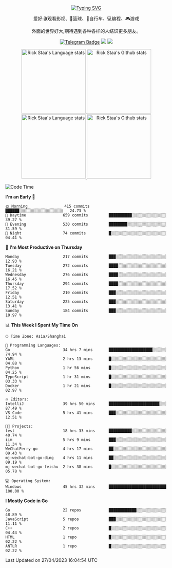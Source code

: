 <div align="center"> 

[![Typing SVG](https://readme-typing-svg.herokuapp.com?size=25&duration=2500&color=eeeeee&vCenter=true&width=200&height=40&lines=Hi+there+%F0%9F%91%8B%F0%9F%8F%BB;I'm+DanBai)](https://git.io/typing-svg)

爱好:🎬观看影视、🏀篮球、🚴自行车、💻编程、🎮游戏

外面的世界好大,期待遇到各种各样的人结识更多朋友。

[![Telegram Badge](https://img.shields.io/badge/-Telegram-blue?style=flat&logo=Telegram&logoColor=white)](https://t.me/danbai9420) 
[![](https://img.shields.io/badge/-Blog-brightgreen?style=flat&logo=Blogger&logoColor=white)](https://p00q.cn)
[![](https://img.shields.io/badge/-Email-red?style=flat&logo=Mail.Ru&logoColor=white)](mailto:danbai@88.com)
</div>

<!-- Light Mode -->
<div align="center"> 
<a href="https://github.com/anuraghazra/github-readme-stats#gh-light-mode-only">
<img height=200 src="https://github-readme-stats-git-master-rstaa-rickstaa.vercel.app/api/top-langs/?username=danbai225&layout=compact&langs_count=10&hide_border=1&role=OWNER,COLLABORATOR#gh-light-mode-only" alt="Rick Staa's Language stats" />
</a>
<a href="https://github.com/anuraghazra/github-readme-stats#gh-light-mode-only">
<img height=200 src="https://github-readme-stats-git-master-rstaa-rickstaa.vercel.app/api?username=danbai225&show_icons=true&count_private=true&line_height=28&hide_border=1&include_all_commits=true&card_width=450&role=OWNER,COLLABORATOR&exclude_repo=github-readme-stats#gh-light-mode-only" alt="Rick Staa's Github stats" />
</a>
</div>

<!-- Dark Mode -->
<div align="center"> 
<a href="https://github.com/anuraghazra/github-readme-stats#gh-dark-mode-only">
<img height=200 src="https://github-readme-stats-git-master-rstaa-rickstaa.vercel.app/api/top-langs/?username=danbai225&layout=compact&langs_count=10&hide_border=1&role=OWNER,COLLABORATOR&theme=github_dark#gh-dark-mode-only" alt="Rick Staa's Language stats" />
</a>
<a href="https://github.com/anuraghazra/github-readme-stats#gh-dark-mode-only">
<img height=200 src="https://github-readme-stats-git-master-rstaa-rickstaa.vercel.app/api?username=danbai225&show_icons=true&count_private=true&line_height=28&hide_border=1&include_all_commits=true&card_width=450&role=OWNER,COLLABORATOR&exclude_repo=github-readme-stats&theme=github_dark#gh-dark-mode-only" alt="Rick Staa's Github stats" />
</a>
</div>

<!--START_SECTION:waka-->
![Code Time](http://img.shields.io/badge/Code%20Time-214%20hrs%2036%20mins-blue)

**I'm an Early 🐤** 

```text
🌞 Morning                415 commits         ██████░░░░░░░░░░░░░░░░░░░   24.73 % 
🌆 Daytime                659 commits         ██████████░░░░░░░░░░░░░░░   39.27 % 
🌃 Evening                530 commits         ████████░░░░░░░░░░░░░░░░░   31.59 % 
🌙 Night                  74 commits          █░░░░░░░░░░░░░░░░░░░░░░░░   04.41 % 
```
📅 **I'm Most Productive on Thursday** 

```text
Monday                   217 commits         ███░░░░░░░░░░░░░░░░░░░░░░   12.93 % 
Tuesday                  272 commits         ████░░░░░░░░░░░░░░░░░░░░░   16.21 % 
Wednesday                276 commits         ████░░░░░░░░░░░░░░░░░░░░░   16.45 % 
Thursday                 294 commits         ████░░░░░░░░░░░░░░░░░░░░░   17.52 % 
Friday                   210 commits         ███░░░░░░░░░░░░░░░░░░░░░░   12.51 % 
Saturday                 225 commits         ███░░░░░░░░░░░░░░░░░░░░░░   13.41 % 
Sunday                   184 commits         ███░░░░░░░░░░░░░░░░░░░░░░   10.97 % 
```


📊 **This Week I Spent My Time On** 

```text
🕑︎ Time Zone: Asia/Shanghai

💬 Programming Languages: 
Go                       34 hrs 7 mins       ███████████████████░░░░░░   74.94 % 
YAML                     2 hrs 13 mins       █░░░░░░░░░░░░░░░░░░░░░░░░   04.88 % 
Python                   1 hr 56 mins        █░░░░░░░░░░░░░░░░░░░░░░░░   04.25 % 
TypeScript               1 hr 31 mins        █░░░░░░░░░░░░░░░░░░░░░░░░   03.33 % 
Docker                   1 hr 21 mins        █░░░░░░░░░░░░░░░░░░░░░░░░   02.97 % 

🔥 Editors: 
IntelliJ                 39 hrs 50 mins      ██████████████████████░░░   87.49 % 
VS Code                  5 hrs 41 mins       ███░░░░░░░░░░░░░░░░░░░░░░   12.51 % 

🐱‍💻 Projects: 
test                     18 hrs 33 mins      ██████████░░░░░░░░░░░░░░░   40.74 % 
iim                      5 hrs 9 mins        ███░░░░░░░░░░░░░░░░░░░░░░   11.34 % 
WeChatFerry-go           4 hrs 17 mins       ██░░░░░░░░░░░░░░░░░░░░░░░   09.43 % 
mj-wechat-bot-go-ding    4 hrs 11 mins       ██░░░░░░░░░░░░░░░░░░░░░░░   09.19 % 
mj-wechat-bot-go-feishu  2 hrs 38 mins       █░░░░░░░░░░░░░░░░░░░░░░░░   05.78 % 

💻 Operating System: 
Windows                  45 hrs 32 mins      █████████████████████████   100.00 % 
```

**I Mostly Code in Go** 

```text
Go                       22 repos            ████████████░░░░░░░░░░░░░   48.89 % 
JavaScript               5 repos             ███░░░░░░░░░░░░░░░░░░░░░░   11.11 % 
C++                      2 repos             █░░░░░░░░░░░░░░░░░░░░░░░░   04.44 % 
HTML                     1 repo              █░░░░░░░░░░░░░░░░░░░░░░░░   02.22 % 
ANTLR                    1 repo              █░░░░░░░░░░░░░░░░░░░░░░░░   02.22 % 
```




 Last Updated on 27/04/2023 16:04:54 UTC
<!--END_SECTION:waka-->
